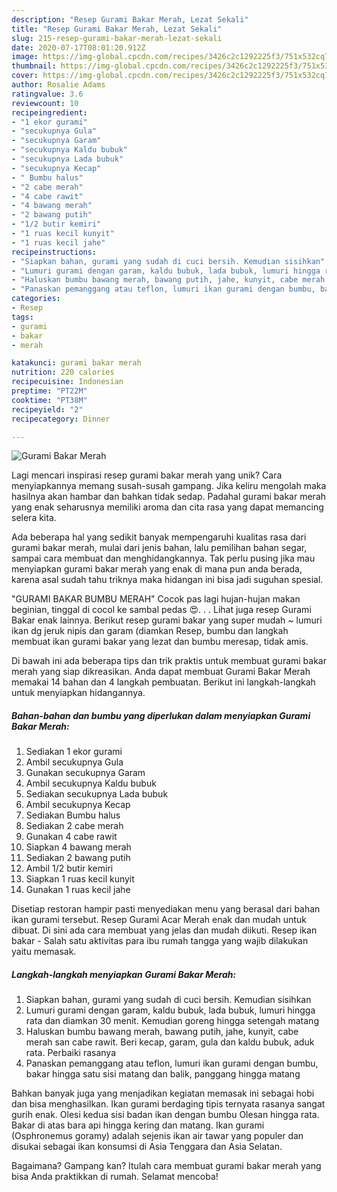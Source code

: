 ```yaml
---
description: "Resep Gurami Bakar Merah, Lezat Sekali"
title: "Resep Gurami Bakar Merah, Lezat Sekali"
slug: 215-resep-gurami-bakar-merah-lezat-sekali
date: 2020-07-17T08:01:20.912Z
image: https://img-global.cpcdn.com/recipes/3426c2c1292225f3/751x532cq70/gurami-bakar-merah-foto-resep-utama.jpg
thumbnail: https://img-global.cpcdn.com/recipes/3426c2c1292225f3/751x532cq70/gurami-bakar-merah-foto-resep-utama.jpg
cover: https://img-global.cpcdn.com/recipes/3426c2c1292225f3/751x532cq70/gurami-bakar-merah-foto-resep-utama.jpg
author: Rosalie Adams
ratingvalue: 3.6
reviewcount: 10
recipeingredient:
- "1 ekor gurami"
- "secukupnya Gula"
- "secukupnya Garam"
- "secukupnya Kaldu bubuk"
- "secukupnya Lada bubuk"
- "secukupnya Kecap"
- " Bumbu halus"
- "2 cabe merah"
- "4 cabe rawit"
- "4 bawang merah"
- "2 bawang putih"
- "1/2 butir kemiri"
- "1 ruas kecil kunyit"
- "1 ruas kecil jahe"
recipeinstructions:
- "Siapkan bahan, gurami yang sudah di cuci bersih. Kemudian sisihkan"
- "Lumuri gurami dengan garam, kaldu bubuk, lada bubuk, lumuri hingga rata dan diamkan 30 menit. Kemudian goreng hingga setengah matang"
- "Haluskan bumbu bawang merah, bawang putih, jahe, kunyit, cabe merah san cabe rawit. Beri kecap, garam, gula dan kaldu bubuk, aduk rata. Perbaiki rasanya"
- "Panaskan pemanggang atau teflon, lumuri ikan gurami dengan bumbu, bakar hingga satu sisi matang dan balik, panggang hingga matang"
categories:
- Resep
tags:
- gurami
- bakar
- merah

katakunci: gurami bakar merah 
nutrition: 220 calories
recipecuisine: Indonesian
preptime: "PT22M"
cooktime: "PT38M"
recipeyield: "2"
recipecategory: Dinner

---
```



![Gurami Bakar Merah](https://img-global.cpcdn.com/recipes/3426c2c1292225f3/751x532cq70/gurami-bakar-merah-foto-resep-utama.jpg)

Lagi mencari inspirasi resep gurami bakar merah yang unik? Cara menyiapkannya memang susah-susah gampang. Jika keliru mengolah maka hasilnya akan hambar dan bahkan tidak sedap. Padahal gurami bakar merah yang enak seharusnya memiliki aroma dan cita rasa yang dapat memancing selera kita.

Ada beberapa hal yang sedikit banyak mempengaruhi kualitas rasa dari gurami bakar merah, mulai dari jenis bahan, lalu pemilihan bahan segar, sampai cara membuat dan menghidangkannya. Tak perlu pusing jika mau menyiapkan gurami bakar merah yang enak di mana pun anda berada, karena asal sudah tahu triknya maka hidangan ini bisa jadi suguhan spesial.

&#34;GURAMI BAKAR BUMBU MERAH&#34; Cocok pas lagi hujan-hujan makan beginian, tinggal di cocol ke sambal pedas 😍. . . Lihat juga resep Gurami Bakar enak lainnya. Berikut resep gurami bakar yang super mudah ~ lumuri ikan dg jeruk nipis dan garam (diamkan Resep, bumbu dan langkah membuat ikan gurami bakar yang lezat dan bumbu meresap, tidak amis.


Di bawah ini ada beberapa tips dan trik praktis untuk membuat gurami bakar merah yang siap dikreasikan. Anda dapat membuat Gurami Bakar Merah memakai 14 bahan dan 4 langkah pembuatan. Berikut ini langkah-langkah untuk menyiapkan hidangannya.

<!--inarticleads1-->

##### Bahan-bahan dan bumbu yang diperlukan dalam menyiapkan Gurami Bakar Merah:

1. Sediakan 1 ekor gurami
1. Ambil secukupnya Gula
1. Gunakan secukupnya Garam
1. Ambil secukupnya Kaldu bubuk
1. Sediakan secukupnya Lada bubuk
1. Ambil secukupnya Kecap
1. Sediakan  Bumbu halus
1. Sediakan 2 cabe merah
1. Gunakan 4 cabe rawit
1. Siapkan 4 bawang merah
1. Sediakan 2 bawang putih
1. Ambil 1/2 butir kemiri
1. Siapkan 1 ruas kecil kunyit
1. Gunakan 1 ruas kecil jahe


Disetiap restoran hampir pasti menyediakan menu yang berasal dari bahan ikan gurami tersebut. Resep Gurami Acar Merah enak dan mudah untuk dibuat. Di sini ada cara membuat yang jelas dan mudah diikuti. Resep ikan bakar - Salah satu aktivitas para ibu rumah tangga yang wajib dilakukan yaitu memasak. 

<!--inarticleads2-->

##### Langkah-langkah menyiapkan Gurami Bakar Merah:

1. Siapkan bahan, gurami yang sudah di cuci bersih. Kemudian sisihkan
1. Lumuri gurami dengan garam, kaldu bubuk, lada bubuk, lumuri hingga rata dan diamkan 30 menit. Kemudian goreng hingga setengah matang
1. Haluskan bumbu bawang merah, bawang putih, jahe, kunyit, cabe merah san cabe rawit. Beri kecap, garam, gula dan kaldu bubuk, aduk rata. Perbaiki rasanya
1. Panaskan pemanggang atau teflon, lumuri ikan gurami dengan bumbu, bakar hingga satu sisi matang dan balik, panggang hingga matang


Bahkan banyak juga yang menjadikan kegiatan memasak ini sebagai hobi dan bisa menghasilkan. Ikan gurami berdaging tipis ternyata rasanya sangat gurih enak. Olesi kedua sisi badan ikan dengan bumbu Olesan hingga rata. Bakar di atas bara api hingga kering dan matang. Ikan gurami (Osphronemus goramy) adalah sejenis ikan air tawar yang populer dan disukai sebagai ikan konsumsi di Asia Tenggara dan Asia Selatan. 

Bagaimana? Gampang kan? Itulah cara membuat gurami bakar merah yang bisa Anda praktikkan di rumah. Selamat mencoba!
